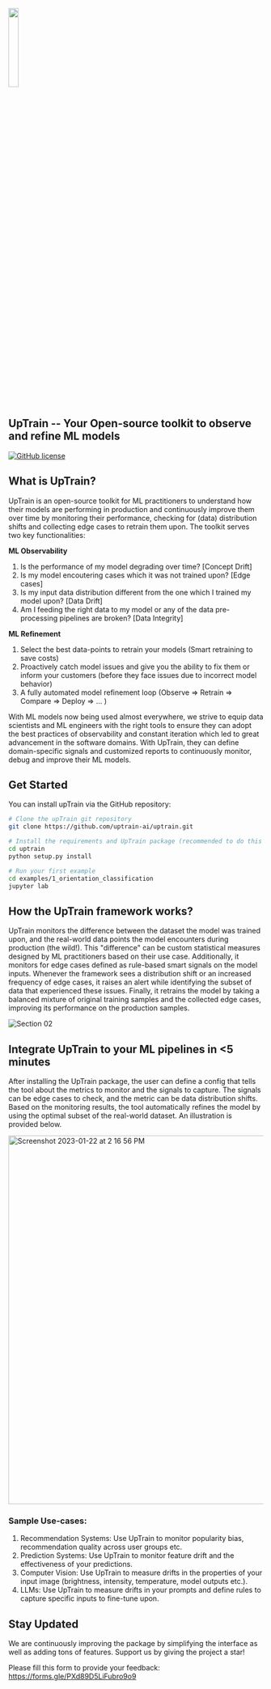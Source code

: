 [<img src="https://user-images.githubusercontent.com/108270398/213943166-be7bd32f-7b56-4d99-aeb3-fea1f48162b1.png" width= "20%" />](https://uptrain.ai)

## UpTrain -- Your Open-source toolkit to observe and refine ML models
[![GitHub license](https://img.shields.io/badge/License-Apache_2.0-blue.svg)](https://github.com/uptrainai/uptrain/blob/main/LICENSE)

## What is UpTrain?
UpTrain is an open-source toolkit for ML practitioners to understand how their models are performing in production and continuously improve them over time by monitoring their performance, checking for (data) distribution shifts and collecting edge cases to retrain them upon. The toolkit serves two key functionalities: 

**ML Observability**
1. Is the performance of my model degrading over time?   [Concept Drift]
2. Is my model encoutering cases which it was not trained upon?   [Edge cases]
3. Is my input data distribution different from the one which I trained my model upon?   [Data Drift]
4. Am I feeding the right data to my model or any of the data pre-processing pipelines are broken?   [Data Integrity]

**ML Refinement**
1. Select the best data-points to retrain your models   (Smart retraining to save costs)
2. Proactively catch model issues and give you the ability to fix them or inform your customers (before they face issues due to incorrect model behavior)
3. A fully automated model refinement loop (Observe => Retrain => Compare => Deploy => ... )

With ML models now being used almost everywhere, we strive to equip data scientists and ML engineers with the right tools to ensure they can adopt the best practices of observability and constant iteration which led to great advancement in the software domains. With UpTrain, they can define domain-specific signals and customized reports to continuously monitor, debug and improve their ML models. 

## Get Started
You can install upTrain via the GitHub repository:
```bash
# Clone the upTrain git repository
git clone https://github.com/uptrain-ai/uptrain.git

# Install the requirements and UpTrain package (recommended to do this in a new environment)
cd uptrain
python setup.py install

# Run your first example
cd examples/1_orientation_classification
jupyter lab
```

## How the UpTrain framework works?
UpTrain monitors the difference between the dataset the model was trained upon, and the real-world data points the model encounters during production (the wild!). This "difference" can be custom statistical measures designed by ML practitioners based on their use case. Additionally, it monitors for edge cases defined as rule-based smart signals on the model inputs. Whenever the framework sees a distribution shift or an increased frequency of edge cases, it raises an alert while identifying the subset of data that experienced these issues. Finally, it retrains the model by taking a balanced mixture of original training samples and the collected edge cases, improving its performance on the production samples.

![Section 02](https://user-images.githubusercontent.com/108270398/213943659-7ad062b0-9ee3-4007-8860-9333c4124ffe.jpg)


## Integrate UpTrain to your ML pipelines in <5 minutes
After installing the UpTrain package, the user can define a config that tells the tool about the metrics to monitor and the signals to capture. The signals can be edge cases to check, and the metric can be data distribution shifts. Based on the monitoring results, the tool automatically refines the model by using the optimal subset of the real-world dataset. An illustration is provided below. 

<img width="729" alt="Screenshot 2023-01-22 at 2 16 56 PM" src="https://user-images.githubusercontent.com/108270398/213943297-0fbb2afb-908f-4a02-83ca-3e5926716001.png">

### Sample Use-cases:
1. Recommendation Systems: Use UpTrain to monitor popularity bias, recommendation quality across user groups etc.
2. Prediction Systems: Use UpTrain to monitor feature drift and the effectiveness of your predictions.
3. Computer Vision: Use UpTrain to measure drifts in the properties of your input image (brightness, intensity, temperature, model outputs etc.).
4. LLMs: Use UpTrain to measure drifts in your prompts and define rules to capture specific inputs to fine-tune upon.


## Stay Updated
We are continuously improving the package by simplifying the interface as well as adding tons of features. Support us by giving the project a star!

Please fill this form to provide your feedback:
https://forms.gle/PXd89D5LiFubro9o9
